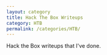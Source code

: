 ```yaml
---
layout: category
title: Hack The Box Writeups
category: HTB
permalink: /categories/HTB/
---
```


Hack the Box writeups that I've done. 

